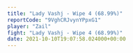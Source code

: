```yaml
---
title: "Lady Vashj - Wipe 4 (68.99%)"
reportCode: "9VghCRJvynYPpxG1"
player: "Zail"
fight: "Lady Vashj - Wipe 4 (68.99%)"
date: 2021-10-10T19:07:58.024000+00:00
---
```

